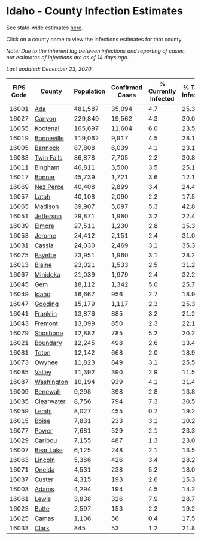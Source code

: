 # Idaho - County Infection Estimates

See state-wide estimates [here](/infections/us-id).

Click on a county name to view the infections estimates for that county.

*Note: Due to the inherent lag between infections and reporting of cases, our estimates of infections are as of 14 days ago.*

*Last updated: December 23, 2020*

|   FIPS Code |                   County |   Population |   Confirmed Cases |   % Currently Infected |   % Total Infected |
|-------------|--------------------------|--------------|-------------------|------------------------|--------------------|
|       16001 |               [Ada](ada) |      481,587 |            35,094 |                    4.7 |               25.3 |
|       16027 |         [Canyon](canyon) |      229,849 |            19,562 |                    4.3 |               30.0 |
|       16055 |     [Kootenai](kootenai) |      165,697 |            11,604 |                    6.0 |               23.5 |
|       16019 | [Bonneville](bonneville) |      119,062 |             9,917 |                    4.5 |               28.1 |
|       16005 |       [Bannock](bannock) |       87,808 |             6,039 |                    4.1 |               23.1 |
|       16083 | [Twin Falls](twin-falls) |       86,878 |             7,705 |                    2.2 |               30.8 |
|       16011 |       [Bingham](bingham) |       46,811 |             3,500 |                    3.5 |               25.1 |
|       16017 |         [Bonner](bonner) |       45,739 |             1,721 |                    3.6 |               12.1 |
|       16069 |   [Nez Perce](nez-perce) |       40,408 |             2,899 |                    3.4 |               24.4 |
|       16057 |           [Latah](latah) |       40,108 |             2,090 |                    2.2 |               17.5 |
|       16065 |       [Madison](madison) |       39,907 |             5,097 |                    5.3 |               42.8 |
|       16051 |   [Jefferson](jefferson) |       29,871 |             1,980 |                    3.2 |               22.4 |
|       16039 |         [Elmore](elmore) |       27,511 |             1,230 |                    2.8 |               15.3 |
|       16053 |         [Jerome](jerome) |       24,412 |             2,151 |                    2.4 |               31.0 |
|       16031 |         [Cassia](cassia) |       24,030 |             2,469 |                    3.1 |               35.3 |
|       16075 |       [Payette](payette) |       23,951 |             1,960 |                    3.1 |               28.2 |
|       16013 |         [Blaine](blaine) |       23,021 |             1,533 |                    2.5 |               31.2 |
|       16067 |     [Minidoka](minidoka) |       21,039 |             1,979 |                    2.4 |               32.2 |
|       16045 |               [Gem](gem) |       18,112 |             1,342 |                    5.0 |               25.7 |
|       16049 |           [Idaho](idaho) |       16,667 |               956 |                    2.7 |               18.9 |
|       16047 |       [Gooding](gooding) |       15,179 |             1,117 |                    2.3 |               25.3 |
|       16041 |     [Franklin](franklin) |       13,876 |               885 |                    3.2 |               21.2 |
|       16043 |       [Fremont](fremont) |       13,099 |               850 |                    2.3 |               22.1 |
|       16079 |     [Shoshone](shoshone) |       12,882 |               785 |                    5.2 |               20.2 |
|       16021 |     [Boundary](boundary) |       12,245 |               498 |                    2.6 |               13.4 |
|       16081 |           [Teton](teton) |       12,142 |               668 |                    2.0 |               18.9 |
|       16073 |         [Owyhee](owyhee) |       11,823 |               849 |                    3.1 |               25.5 |
|       16085 |         [Valley](valley) |       11,392 |               390 |                    2.9 |               11.5 |
|       16087 | [Washington](washington) |       10,194 |               939 |                    4.1 |               31.4 |
|       16009 |       [Benewah](benewah) |        9,298 |               398 |                    2.8 |               13.8 |
|       16035 | [Clearwater](clearwater) |        8,756 |               794 |                    7.3 |               30.5 |
|       16059 |           [Lemhi](lemhi) |        8,027 |               455 |                    0.7 |               19.2 |
|       16015 |           [Boise](boise) |        7,831 |               233 |                    3.1 |               10.2 |
|       16077 |           [Power](power) |        7,681 |               529 |                    2.1 |               23.3 |
|       16029 |       [Caribou](caribou) |        7,155 |               487 |                    1.3 |               23.0 |
|       16007 |   [Bear Lake](bear-lake) |        6,125 |               248 |                    2.1 |               13.5 |
|       16063 |       [Lincoln](lincoln) |        5,366 |               426 |                    3.4 |               28.2 |
|       16071 |         [Oneida](oneida) |        4,531 |               238 |                    5.2 |               18.0 |
|       16037 |         [Custer](custer) |        4,315 |               193 |                    2.6 |               15.3 |
|       16003 |           [Adams](adams) |        4,294 |               194 |                    4.5 |               14.2 |
|       16061 |           [Lewis](lewis) |        3,838 |               326 |                    7.9 |               28.7 |
|       16023 |           [Butte](butte) |        2,597 |               153 |                    2.2 |               19.2 |
|       16025 |           [Camas](camas) |        1,106 |                56 |                    0.4 |               17.5 |
|       16033 |           [Clark](clark) |          845 |                53 |                    1.2 |               21.8 |